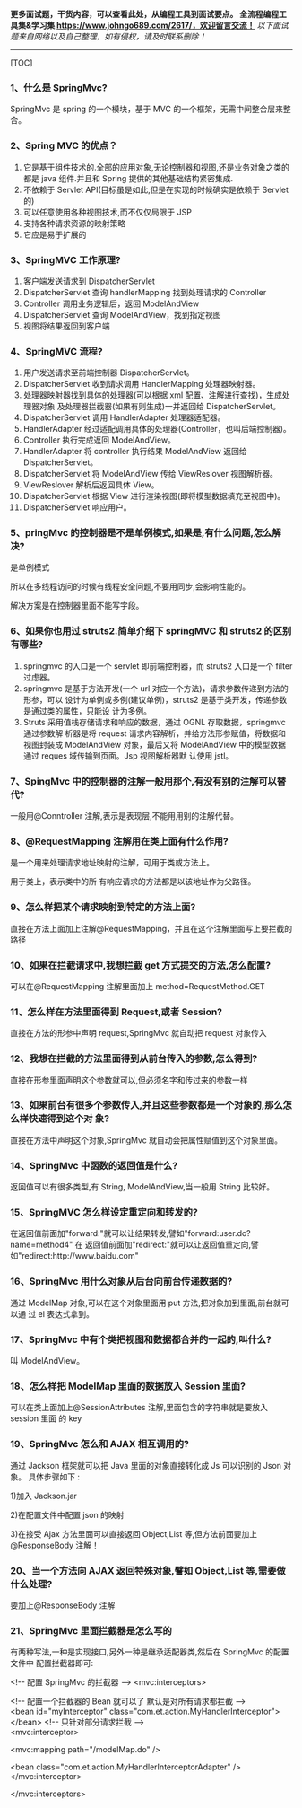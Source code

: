 <b>更多面试题，干货内容，可以查看此处，从编程工具到面试要点。
全流程编程工具集&学习集 https://www.johngo689.com/2617/，欢迎留言交流！</b> 
<i>以下面试题来自网络以及自己整理，如有侵权，请及时联系删除！</i> 
 *** 
[TOC]

### 1、什么是 SpringMvc?
<p>SpringMvc 是 spring 的一个模块，基于 MVC 的一个框架，无需中间整合层来整合。</p>



### 2、Spring MVC 的优点？
<ol><li>它是基于组件技术的.全部的应用对象,无论控制器和视图,还是业务对象之类的都是 java 组件.并且和 Spring 提供的其他基础结构紧密集成.</li><li>不依赖于 Servlet API(目标虽是如此,但是在实现的时候确实是依赖于 Servlet 的)</li><li>可以任意使用各种视图技术,而不仅仅局限于 JSP</li><li>支持各种请求资源的映射策略</li><li>它应是易于扩展的</li></ol>



### 3、SpringMVC 工作原理?
<ol><li>客户端发送请求到 DispatcherServlet</li><li>DispatcherServlet 查询 handlerMapping 找到处理请求的 Controller</li><li>Controller 调用业务逻辑后，返回 ModelAndView</li><li>DispatcherServlet 查询 ModelAndView，找到指定视图</li><li>视图将结果返回到客户端</li></ol>



### 4、SpringMVC 流程?
<ol><li>用户发送请求至前端控制器 DispatcherServlet。</li><li>DispatcherServlet 收到请求调用 HandlerMapping 处理器映射器。</li><li>处理器映射器找到具体的处理器(可以根据 xml 配置、注解进行查找)，生成处理器对象 及处理器拦截器(如果有则生成)一并返回给 DispatcherServlet。</li><li>DispatcherServlet 调用 HandlerAdapter 处理器适配器。</li><li>HandlerAdapter 经过适配调用具体的处理器(Controller，也叫后端控制器)。</li><li>Controller 执行完成返回 ModelAndView。</li><li>HandlerAdapter 将 controller 执行结果 ModelAndView 返回给 DispatcherServlet。</li><li>DispatcherServlet 将 ModelAndView 传给 ViewReslover 视图解析器。</li><li>ViewReslover 解析后返回具体 View。</li><li>DispatcherServlet 根据 View 进行渲染视图(即将模型数据填充至视图中)。</li><li>DispatcherServlet 响应用户。</li></ol>



### 5、pringMvc 的控制器是不是单例模式,如果是,有什么问题,怎么解决?
<p>是单例模式</p><p>所以在多线程访问的时候有线程安全问题,不要用同步,会影响性能的。</p><p>解决方案是在控制器里面不能写字段。</p>



### 6、如果你也用过 struts2.简单介绍下 springMVC 和 struts2 的区别有哪些?
<ol><li>springmvc 的入口是一个 servlet 即前端控制器，而 struts2 入口是一个 filter 过虑器。</li><li>springmvc 是基于方法开发(一个 url 对应一个方法)，请求参数传递到方法的形参，可以 设计为单例或多例(建议单例)，struts2 是基于类开发，传递参数是通过类的属性，只能设 计为多例。</li><li>Struts 采用值栈存储请求和响应的数据，通过 OGNL 存取数据，springmvc 通过参数解 析器是将 request 请求内容解析，并给方法形参赋值，将数据和视图封装成 ModelAndView 对象，最后又将 ModelAndView 中的模型数据通过 reques 域传输到页面。Jsp 视图解析器默 认使用 jstl。</li></ol>



### 7、SpingMvc 中的控制器的注解一般用那个,有没有别的注解可以替代?
<p>一般用@Conntroller 注解,表示是表现层,不能用用别的注解代替。</p>



### 8、@RequestMapping 注解用在类上面有什么作用?
<p>是一个用来处理请求地址映射的注解，可用于类或方法上。</p><p>用于类上，表示类中的所 有响应请求的方法都是以该地址作为父路径。</p>



### 9、怎么样把某个请求映射到特定的方法上面?
<p>直接在方法上面加上注解@RequestMapping，并且在这个注解里面写上要拦截的路径</p>



### 10、如果在拦截请求中,我想拦截 get 方式提交的方法,怎么配置?
<p>可以在@RequestMapping 注解里面加上 method=RequestMethod.GET</p>



### 11、怎么样在方法里面得到 Request,或者 Session?
<p>直接在方法的形参中声明 request,SpringMvc 就自动把 request 对象传入</p>



### 12、我想在拦截的方法里面得到从前台传入的参数,怎么得到?
<p>直接在形参里面声明这个参数就可以,但必须名字和传过来的参数一样</p>



### 13、如果前台有很多个参数传入,并且这些参数都是一个对象的,那么怎么样快速得到这个对 象?
<p>直接在方法中声明这个对象,SpringMvc 就自动会把属性赋值到这个对象里面。</p>



### 14、SpringMvc 中函数的返回值是什么?
<p>返回值可以有很多类型,有 String, ModelAndView,当一般用 String 比较好。</p>



### 15、SpringMVC 怎么样设定重定向和转发的?
<p>在返回值前面加"forward:"就可以让结果转发,譬如"forward:user.do?name=method4" 在 返回值前面加"redirect:"就可以让返回值重定向,譬如"redirect:http://www.baidu.com"</p>



### 16、SpringMvc 用什么对象从后台向前台传递数据的?
<p>通过 ModelMap 对象,可以在这个对象里面用 put 方法,把对象加到里面,前台就可以通 过 el 表达式拿到。</p>



### 17、SpringMvc 中有个类把视图和数据都合并的一起的,叫什么?
<p>叫 ModelAndView。</p>



### 18、怎么样把 ModelMap 里面的数据放入 Session 里面?
<p>可以在类上面加上@SessionAttributes 注解,里面包含的字符串就是要放入 session 里面 的 key</p>



### 19、SpringMvc 怎么和 AJAX 相互调用的?
<p>通过 Jackson 框架就可以把 Java 里面的对象直接转化成 Js 可以识别的 Json 对象。 具体步骤如下 :</p><p>1)加入 Jackson.jar</p><p>2)在配置文件中配置 json 的映射</p><p>3)在接受 Ajax 方法里面可以直接返回 Object,List 等,但方法前面要加上@ResponseBody 注解！</p>



### 20、当一个方法向 AJAX 返回特殊对象,譬如 Object,List 等,需要做什么处理?
<p>要加上@ResponseBody 注解</p>



### 21、SpringMvc 里面拦截器是怎么写的
<p>有两种写法,一种是实现接口,另外一种是继承适配器类,然后在 SpringMvc 的配置文件中 配置拦截器即可:</p><p>&lt;!-- 配置 SpringMvc 的拦截器 --&gt; &lt;mvc:interceptors&gt;</p><p>&lt;!-- 配置一个拦截器的 Bean 就可以了 默认是对所有请求都拦截 --&gt;<br />&lt;bean id="myInterceptor" class="com.et.action.MyHandlerInterceptor"&gt;&lt;/bean&gt; &lt;!-- 只针对部分请求拦截 --&gt;<br />&lt;mvc:interceptor&gt;</p><p>&lt;mvc:mapping path="/modelMap.do" /&gt;</p><p>&lt;bean class="com.et.action.MyHandlerInterceptorAdapter" /&gt; &lt;/mvc:interceptor&gt;</p><p>&lt;/mvc:interceptors&gt;</p>


